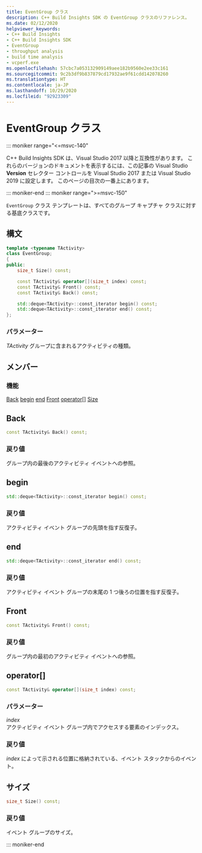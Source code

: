 ```yaml
---
title: EventGroup クラス
description: C++ Build Insights SDK の EventGroup クラスのリファレンス。
ms.date: 02/12/2020
helpviewer_keywords:
- C++ Build Insights
- C++ Build Insights SDK
- EventGroup
- throughput analysis
- build time analysis
- vcperf.exe
ms.openlocfilehash: 57cbc7a053132909149aee182b9560e2ee33c161
ms.sourcegitcommit: 9c2b3df9b837879cd17932ae9f61cdd142078260
ms.translationtype: HT
ms.contentlocale: ja-JP
ms.lasthandoff: 10/29/2020
ms.locfileid: "92923309"
---
```

# <a name="eventgroup-class"></a>EventGroup クラス

::: moniker range="<=msvc-140"

C++ Build Insights SDK は、Visual Studio 2017 以降と互換性があります。 これらのバージョンのドキュメントを表示するには、この記事の Visual Studio **Version** セレクター コントロールを Visual Studio 2017 または Visual Studio 2019 に設定します。 このページの目次の一番上にあります。

::: moniker-end
::: moniker range=">=msvc-150"

`EventGroup` クラス テンプレートは、すべてのグループ キャプチャ クラスに対する基底クラスです。

## <a name="syntax"></a>構文

```cpp
template <typename TActivity>
class EventGroup;
{
public:
    size_t Size() const;

    const TActivity& operator[](size_t index) const;
    const TActivity& Front() const;
    const TActivity& Back() const;

    std::deque<TActivity>::const_iterator begin() const;
    std::deque<TActivity>::const_iterator end() const;
};
```

### <a name="parameters"></a>パラメーター

*TActivity* グループに含まれるアクティビティの種類。

## <a name="members"></a>メンバー

### <a name="functions"></a>機能

[Back](#back)
[begin](#begin)
[end](#end)
[Front](#front)
[operator[]](#subscript-operator)
[Size](#size)

## <a name="back"></a><a name="back"></a> Back

```cpp
const TActivity& Back() const;
```

### <a name="return-value"></a>戻り値

グループ内の最後のアクティビティ イベントへの参照。

## <a name="begin"></a><a name="begin"></a> begin

```cpp
std::deque<TActivity>::const_iterator begin() const;
```

### <a name="return-value"></a>戻り値

アクティビティ イベント グループの先頭を指す反復子。

## <a name="end"></a><a name="end"></a> end

```cpp
std::deque<TActivity>::const_iterator end() const;
```

### <a name="return-value"></a>戻り値

アクティビティ イベント グループの末尾の 1 つ後ろの位置を指す反復子。

## <a name="front"></a><a name="front"></a> Front

```cpp
const TActivity& Front() const;
```

### <a name="return-value"></a>戻り値

グループ内の最初のアクティビティ イベントへの参照。

## <a name="operator"></a><a name="subscript-operator"></a> operator[]

```cpp
const TActivity& operator[](size_t index) const;
```

### <a name="parameters"></a>パラメーター

*index*\
アクティビティ イベント グループ内でアクセスする要素のインデックス。

### <a name="return-value"></a>戻り値

*index* によって示される位置に格納されている、イベント スタックからのイベント。

## <a name="size"></a><a name="size"></a> サイズ

```cpp
size_t Size() const;
```

### <a name="return-value"></a>戻り値

イベント グループのサイズ。

::: moniker-end
